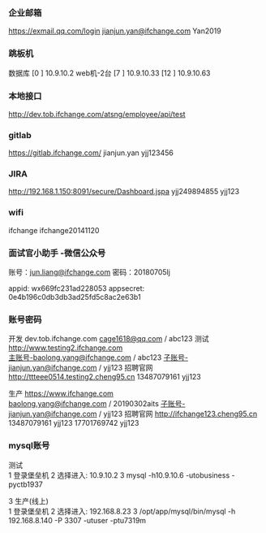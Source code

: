 ### 企业邮箱
https://exmail.qq.com/login
jianjun.yan@ifchange.com
Yan2019

### 跳板机
数据库
[0  ] 10.9.10.2
web机-2台
[7  ] 10.9.10.33 
[12 ] 10.9.10.63 

### 本地接口
http://dev.tob.ifchange.com/atsng/employee/api/test

### gitlab
https://gitlab.ifchange.com/
jianjun.yan
yjj123456

### JIRA
http://192.168.1.150:8091/secure/Dashboard.jspa
yjj249894855
yjj123

### wifi
ifchange
ifchange20141120

### 面试官小助手 -微信公众号
账号：jun.liang@ifchange.com
密码：20180705lj

appid:
wx669fc231ad228053
appsecret:
0e4b196c0db3db3ad25fd5c8ac2e63b1

###    账号密码
开发	dev.tob.ifchange.com	 cage1618@qq.com / abc123
测试	http://www.testing2.ifchange.com	
        主账号-baolong.yang@ifchange.com / abc123
        子账号-jianjun.yan@ifchange.com / yjj123
        招聘官网
        http://ttteee0514.testing2.cheng95.cn
        13487079161 yjj123

    
生产	https://www.ifchange.com	
        baolong.yang@ifchange.com / 20190302aits
        子账号-jianjun.yan@ifchange.com / yjj123
        招聘官网
        http://ifchange123.cheng95.cn
        13487079161 yjj123
        17701769742 yjj123

### mysql账号
测试	
1 登录堡垒机
2 选择进入: 10.9.10.2
3 mysql -h10.9.10.6 -utobusiness -pyctb1937

3	生产(线上)	
1 登录堡垒机
2 选择进入: 192.168.8.23
3 /opt/app/mysql/bin/mysql -h 192.168.8.140 -P 3307 -utuser -ptu7319m
